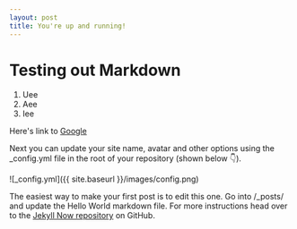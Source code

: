 ```yaml
---
layout: post
title: You're up and running!
---
```


# Testing out Markdown

1. Uee
2. Aee
3. Iee

Here's link to [Google](https://www.google.com)


Next you can update your site name, avatar and other options using the _config.yml file in the root of your repository (shown below :point_down:).

![_config.yml]({{ site.baseurl }}/images/config.png)

The easiest way to make your first post is to edit this one. Go into /_posts/ and update the Hello World markdown file. For more instructions head over to the [Jekyll Now repository](https://github.com/barryclark/jekyll-now) on GitHub.

